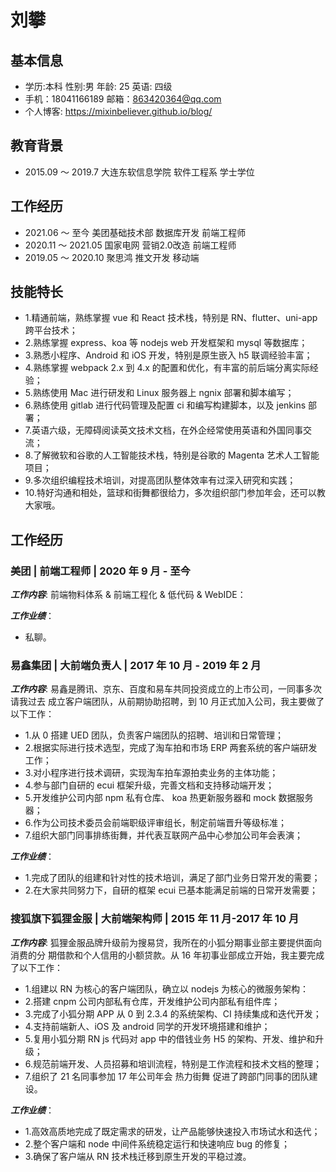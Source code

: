 # 刘攀

## 基本信息
- 学历:本科   性别:男     年龄: 25    英语: 四级
- 手机：18041166189     邮箱：863420364@qq.com 
- 个人博客: https://mixinbeliever.github.io/blog/

## 教育背景
- 2015.09 ～ 2019.7 大连东软信息学院 软件工程系 学士学位

## 工作经历
- 2021.06 ～ 至今 美团基础技术部 数据库开发 前端工程师
- 2020.11 ～ 2021.05 国家电网 营销2.0改造 前端工程师
- 2019.05 ～ 2020.10 聚思鸿 推文开发 移动端 

## 技能特长
- 1.精通前端，熟练掌握 vue 和 React 技术栈，特别是 RN、flutter、uni-app 跨平台技术；
- 2.熟练掌握 express、koa 等 nodejs web 开发框架和 mysql 等数据库；
- 3.熟悉小程序、Android 和 iOS 开发，特别是原生嵌入 h5 联调经验丰富；
- 4.熟练掌握 webpack 2.x 到 4.x 的配置和优化，有丰富的前后端分离实际经验；
- 5.熟练使用 Mac 进行研发和 Linux 服务器上 ngnix 部署和脚本编写；
- 6.熟练使用 gitlab 进行代码管理及配置 ci 和编写构建脚本，以及 jenkins 部署；
- 7.英语六级，无障碍阅读英文技术文档，在外企经常使用英语和外国同事交流；
- 8.了解微软和谷歌的人工智能技术栈，特别是谷歌的 Magenta 艺术人工智能项目；
- 9.多次组织编程技术培训，对提高团队整体效率有过深入研究和实践；
- 10.特好沟通和相处，篮球和街舞都很给力，多次组织部门参加年会，还可以教大家哦。

## 工作经历
### 美团 | 前端工程师 | 2020 年 9 月 - 至今
***工作内容***: 前端物料体系 & 前端工程化 & 低代码 & WebIDE：

***工作业绩***：
- 私聊。
### 易鑫集团 | 大前端负责人 | 2017 年 10 月 - 2019 年 2 月
***工作内容***: 易鑫是腾讯、京东、百度和易车共同投资成立的上市公司，一同事多次请我过去
成立客户端团队，从前期协助招聘，到 10 月正式加入公司，我主要做了以下工作：
- 1.从 0 搭建 UED 团队，负责客户端团队的招聘、培训和日常管理；
- 2.根据实际进行技术选型，完成了淘车拍和市场 ERP 两套系统的客户端研发工作；
- 3.对小程序进行技术调研，实现淘车拍车源拍卖业务的主体功能；
- 4.参与部门自研的 ecui 框架升级，完善文档和支持移动端开发；
- 5.开发维护公司内部 npm 私有仓库、 koa 热更新服务器和 mock 数据服务器；
- 6.作为公司技术委员会前端职级评审组长，制定前端晋升等级标准；
- 7.组织大部门同事排练街舞，并代表互联网产品中心参加公司年会表演；

***工作业绩***：
- 1.完成了团队的组建和针对性的技术培训，满足了部门业务日常开发的需要；
- 2.在大家共同努力下，自研的框架 ecui 已基本能满足前端的日常开发需要；

### 搜狐旗下狐狸金服 | 大前端架构师 | 2015 年 11 月-2017 年 10 月
***工作内容***: 狐狸金服品牌升级前为搜易贷，我所在的小狐分期事业部主要提供面向消费的分
期借款和个人信用的小额贷款。从 16 年初事业部成立开始，我主要完成了以下工作：
- 1.组建以 RN 为核心的客户端团队，确立以 nodejs 为核心的微服务架构：
- 2.搭建 cnpm 公司内部私有仓库，开发维护公司内部私有组件库；
- 3.完成了小狐分期 APP 从 0 到 2.3.4 的系统架构、CI 持续集成和迭代开发；
- 4.支持前端新人、iOS 及 android 同学的开发环境搭建和维护；
- 5.复用小狐分期 RN js 代码对 app 中的借钱业务 H5 的架构、开发、维护和升级；
- 6.规范前端开发、人员招募和培训流程，特别是工作流程和技术文档的整理；
- 7.组织了 21 名同事参加 17 年公司年会 热力街舞 促进了跨部门同事的团队建设。

***工作业绩***：
- 1.高效高质地完成了既定需求的研发，让产品能够快速投入市场试水和迭代；
- 2.整个客户端和 node 中间件系统稳定运行和快速响应 bug 的修复；
- 3.确保了客户端从 RN 技术栈迁移到原生开发的平稳过渡。
